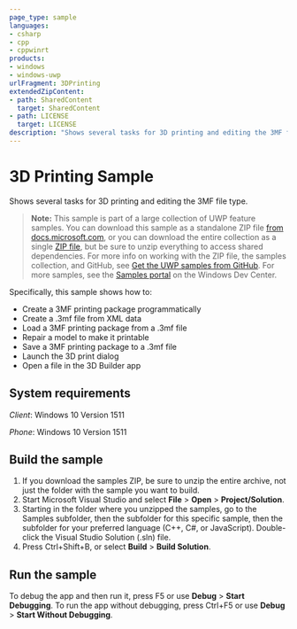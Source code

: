 ```yaml
---
page_type: sample
languages:
- csharp
- cpp
- cppwinrt
products:
- windows
- windows-uwp
urlFragment: 3DPrinting
extendedZipContent:
- path: SharedContent
  target: SharedContent
- path: LICENSE
  target: LICENSE
description: "Shows several tasks for 3D printing and editing the 3MF file type."
---
```


<!---
  category: ControlsLayoutAndText Printing
  samplefwlink: http://go.microsoft.com/fwlink/?LinkId=746898
--->

# 3D Printing Sample

Shows several tasks for 3D printing and editing the 3MF file type.

> **Note:** This sample is part of a large collection of UWP feature samples. 
> You can download this sample as a standalone ZIP file
> [from docs.microsoft.com](https://docs.microsoft.com/samples/microsoft/windows-universal-samples/3dprinting/),
> or you can download the entire collection as a single
> [ZIP file](https://github.com/Microsoft/Windows-universal-samples/archive/master.zip), but be 
> sure to unzip everything to access shared dependencies. For more info on working with the ZIP file, 
> the samples collection, and GitHub, see [Get the UWP samples from GitHub](https://aka.ms/ovu2uq). 
> For more samples, see the [Samples portal](https://aka.ms/winsamples) on the Windows Dev Center. 

Specifically, this sample shows how to:

- Create a 3MF printing package programmatically
- Create a .3mf file from XML data
- Load a 3MF printing package from a .3mf file
- Repair a model to make it printable
- Save a 3MF printing package to a .3mf file
- Launch the 3D print dialog
- Open a file in the 3D Builder app

System requirements
-------------------

*Client*: Windows 10 Version 1511

*Phone*: Windows 10 Version 1511

Build the sample
----------------

1. If you download the samples ZIP, be sure to unzip the entire archive, not just the folder with the sample you want to build. 
2. Start Microsoft Visual Studio and select **File** \> **Open** \> **Project/Solution**.
3. Starting in the folder where you unzipped the samples, go to the Samples subfolder, then the subfolder for this specific sample, then the subfolder for your preferred language (C++, C#, or JavaScript). Double-click the Visual Studio Solution (.sln) file.
4. Press Ctrl+Shift+B, or select **Build** \> **Build Solution**.

Run the sample
--------------

To debug the app and then run it, press F5 or use **Debug** \> **Start Debugging**. To run the app without debugging, press Ctrl+F5 or use **Debug** \> **Start Without Debugging**.
